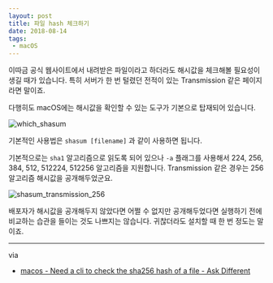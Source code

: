 ```yaml
---
layout: post
title: 파일 hash 체크하기
date: 2018-08-14
tags:
 - macOS
---
```


이따금 공식 웹사이트에서 내려받은 파일이라고 하더라도 해시값을 체크해볼 필요성이 생길 때가 있습니다. 특히 서버가 한 번 털렸던 전적이 있는 Transmission 같은 페이지라면 말이죠.

다행히도 macOS에는 해시값을 확인할 수 있는 도구가 기본으로 탑재되어 있습니다.

![which_shasum](/images/2018-08-14-shasum/which_shasum.png)

기본적인 사용법은 `shasum [filename]` 과 같이 사용하면 됩니다.

기본적으로는 `sha1` 알고리즘으로 읽도록 되어 있으나 `-a` 플래그를 사용해서 224, 256, 384, 512, 512224, 512256 알고리즘을 지원합니다. Transmission 같은 경우는 256 알고리즘 해시값을 공개해두었군요.

![shasum_transmission_256](/image/2018-08-14-shasum/shasum_transmission_256.png)

배포자가 해시값을 공개해두지 않았다면 어쩔 수 없지만 공개해두었다면 실행하기 전에 비교하는 습관을 들이는 것도 나쁘지는 않습니다. 귀찮더라도 설치할 때 한 번 정도는 말이죠.

------

via

- [macos - Need a cli to check the sha256 hash of a file - Ask Different](https://apple.stackexchange.com/questions/230917/need-a-cli-to-check-the-sha256-hash-of-a-file)

